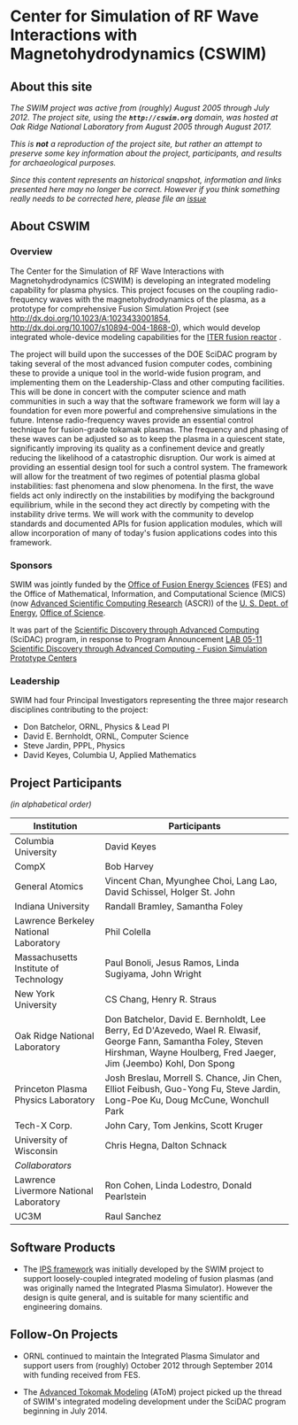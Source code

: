 # Center for Simulation of RF Wave Interactions with Magnetohydrodynamics (CSWIM)

## About this site

*The SWIM project was active from (roughly) August 2005 through July 2012.  The project site, using the **```http://cswim.org```** domain, was hosted at Oak Ridge National Laboratory from August 2005 through August 2017.*

*This is **not** a reproduction of the project site, but rather an attempt to preserve some key information about the project, participants, and results for archaeological purposes.*

*Since this content represents an historical snapshot, information and links presented here may no longer be correct.  However if you think something really needs to be corrected here, please file an [issue](https://github.com/ORNL-Fusion/cswim/issues)*

## About CSWIM

### Overview

 The Center for the Simulation of RF Wave Interactions with Magnetohydrodynamics (CSWIM) is developing an integrated modeling capability for plasma physics. This project focuses on the coupling radio-frequency waves with the magnetohydrodynamics of the plasma, as a prototype for comprehensive Fusion Simulation Project (see <http://dx.doi.org/10.1023/A:1023433001854>, <http://dx.doi.org/10.1007/s10894-004-1868-0>), which would develop integrated whole-device modeling capabilities for the [ITER fusion reactor](https://www.iter.org/) .

The project will build upon the successes of the DOE SciDAC program by taking several of the most advanced fusion computer codes, combining these to provide a unique tool in the world-wide fusion program, and implementing them on the Leadership-Class and other computing facilities. This will be done in concert with the computer science and math communities in such a way that the software framework we form will lay a foundation for even more powerful and comprehensive simulations in the future. Intense radio-frequency waves provide an essential control technique for fusion-grade tokamak plasmas. The frequency and phasing of these waves can be adjusted so as to keep the plasma in a quiescent state, significantly improving its quality as a confinement device and greatly reducing the likelihood of a catastrophic disruption. Our work is aimed at providing an essential design tool for such a control system. The framework will allow for the treatment of two regimes of potential plasma global instabilities: fast phenomena and slow phenomena. In the first, the wave fields act only indirectly on the instabilities by modifying the background equilibrium, while in the second they act directly by competing with the instability drive terms. We will work with the community to develop standards and documented APIs for fusion application modules, which will allow incorporation of many of today's fusion applications codes into this framework.

### Sponsors
SWIM was jointly funded by the [Office of Fusion Energy Sciences](https://science.energy.gov/fes/)  (FES) and the Office of Mathematical, Information, and Computational Science (MICS) (now [Advanced Scientific Computing Research](https://science.energy.gov/ascr/) (ASCR)) of the [U. S. Dept. of Energy](https://www.energy.gov/), [Office of Science](https://science.energy.gov/).

It was part of the [Scientific Discovery through Advanced Computing](http://www.scidac.gov/)  (SciDAC) program, in response to Program Announcement [LAB 05-11 Scientific Discovery through Advanced Computing - Fusion Simulation Prototype Centers](https://science.energy.gov/~/media/grants/pdf/lab-announcements/2005/LAB_05-11.pdf) 

### Leadership
 SWIM had four Principal Investigators representing the three major research disciplines contributing to the project:

 * Don Batchelor, ORNL, Physics & Lead PI
 * David E. Bernholdt, ORNL, Computer Science
 * Steve Jardin, PPPL, Physics
 * David Keyes, Columbia U, Applied Mathematics

## Project Participants
*(in alphabetical order)*

Institution | Participants
------------|-------------
Columbia University | David Keyes
CompX | Bob Harvey
General Atomics | Vincent Chan, Myunghee Choi, Lang Lao, David Schissel, Holger St. John
Indiana University | Randall Bramley, Samantha Foley
Lawrence Berkeley National Laboratory | Phil Colella
Massachusetts Institute of Technology | Paul Bonoli, Jesus Ramos, Linda Sugiyama, John Wright
New York University | CS Chang, Henry R. Straus
Oak Ridge National Laboratory | Don Batchelor, David E. Bernholdt, Lee Berry, Ed D'Azevedo, Wael R. Elwasif, George Fann, Samantha Foley, Steven Hirshman, Wayne Houlberg, Fred Jaeger, Jim (Jeembo) Kohl, Don Spong
Princeton Plasma Physics Laboratory | Josh Breslau, Morrell S. Chance, Jin Chen, Elliot Feibush, Guo-Yong Fu, Steve Jardin, Long-Poe Ku, Doug McCune, Wonchull Park
Tech-X Corp. | John Cary, Tom Jenkins, Scott Kruger
University of Wisconsin | Chris Hegna, Dalton Schnack
*Collaborators* |
Lawrence Livermore National Laboratory | Ron Cohen, Linda Lodestro, Donald Pearlstein
UC3M | Raul Sanchez

## Software Products

* The [IPS framework](https://sourceforge.net/projects/ipsframework/) was initially developed by the SWIM project to support loosely-coupled integrated modeling of fusion plasmas (and was originally named the Integrated Plasma Simulator). However the design is quite general, and is suitable for many scientific and engineering domains.

## Follow-On Projects

* ORNL continued to maintain the Integrated Plasma Simulator and support users from (roughly) October 2012 through September 2014 with funding received from FES.

* The [Advanced Tokomak Modeling](http://scidac.github.io/atom/) (AToM) project picked up the thread of SWIM's integrated modeling development under the SciDAC program beginning in July 2014.
